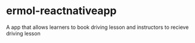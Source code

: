 # ermol-reactnativeapp
A app that allows learners to book driving lesson and instructors to recieve driving lesson
